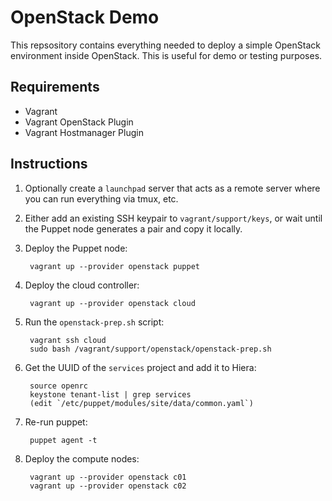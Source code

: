 OpenStack Demo
==============

This repsository contains everything needed to deploy a simple OpenStack environment inside OpenStack. This is useful for demo or testing purposes.

Requirements
------------

* Vagrant
* Vagrant OpenStack Plugin
* Vagrant Hostmanager Plugin

Instructions
------------

1. Optionally create a `launchpad` server that acts as a remote server where you can run everything via tmux, etc.

2. Either add an existing SSH keypair to `vagrant/support/keys`, or wait until the Puppet node generates a pair and copy it locally.

3. Deploy the Puppet node:

        vagrant up --provider openstack puppet

4. Deploy the cloud controller:

        vagrant up --provider openstack cloud

5. Run the `openstack-prep.sh` script:

        vagrant ssh cloud
        sudo bash /vagrant/support/openstack/openstack-prep.sh

6. Get the UUID of the `services` project and add it to Hiera:

        source openrc
        keystone tenant-list | grep services
        (edit `/etc/puppet/modules/site/data/common.yaml`)

7. Re-run puppet:

        puppet agent -t

8. Deploy the compute nodes:

        vagrant up --provider openstack c01
        vagrant up --provider openstack c02
